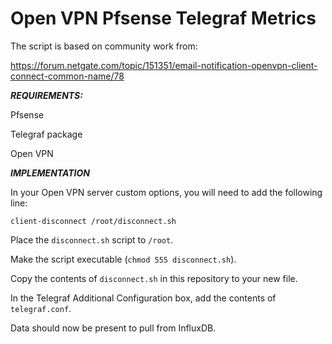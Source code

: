 # Open VPN Pfsense Telegraf Metrics

The script is based on community work from:

https://forum.netgate.com/topic/151351/email-notification-openvpn-client-connect-common-name/78

**_REQUIREMENTS:_**

Pfsense

Telegraf package

Open VPN

**_IMPLEMENTATION_**

In your Open VPN server custom options, you will need to add the following line: 

`client-disconnect /root/disconnect.sh`

Place the `disconnect.sh` script to `/root`.

Make the script executable (`chmod 555 disconnect.sh`).

Copy the contents of `disconnect.sh` in this repository to your new file.

In the Telegraf Additional Configuration box, add the contents of `telegraf.conf`.

Data should now be present to pull from InfluxDB.
